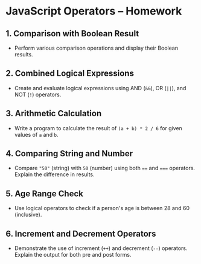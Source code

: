 # JavaScript Operators – Homework

## 1. Comparison with Boolean Result
- Perform various comparison operations and display their Boolean results.

## 2. Combined Logical Expressions
- Create and evaluate logical expressions using AND (`&&`), OR (`||`), and NOT (`!`) operators.

## 3. Arithmetic Calculation
- Write a program to calculate the result of `(a + b) * 2 / 6` for given values of `a` and `b`.

## 4. Comparing String and Number
- Compare `"50"` (string) with `50` (number) using both `==` and `===` operators. Explain the difference in results.

## 5. Age Range Check
- Use logical operators to check if a person's age is between 28 and 60 (inclusive).

## 6. Increment and Decrement Operators
- Demonstrate the use of increment (`++`) and decrement (`--`) operators. Explain the output for both pre and post forms.